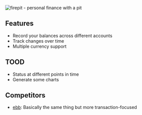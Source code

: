 ![firepit - personal finance with a pit](https://i.neynt.ca/CMeePTu0kREvmLCB.png)

## Features

- Record your balances across different accounts
- Track changes over time
- Multiple currency support

## TOOD

- Status at different points in time
- Generate some charts

## Competitors

- [ebb](https://github.com/czinn/ebb): Basically the same thing but more
  transaction-focused
